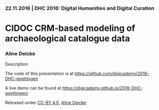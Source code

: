 ### 22.11.2016 | DHC 2016: Digital Humanities and Digital Curation

# CIDOC CRM-based modeling of archaeological catalogue data

### Aline Deicke

Description

The code of this presentation is at https://github.com/digicademy/2016-DHC-goettingen

A live demo can be found at https://digicademy.github.io/2016-DHC-goettingen/

Released under [CC-BY 4.0](https://creativecommons.org/licenses/by/4.0/), [Aline Deicke](http://www.adwmainz.de/mitarbeiter/profil/aline-deicke.html)
